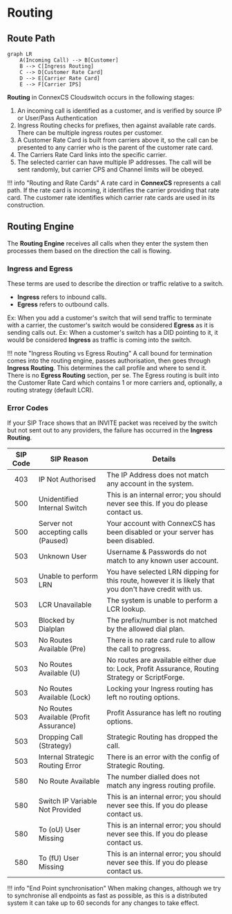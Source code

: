 # Routing

## Route Path
```mermaid
graph LR
    A(Incoming Call) --> B[Customer]
    B --> C[Ingress Routing]
    C --> D[Customer Rate Card]
    D --> E[Carrier Rate Card]
    E --> F[Carrier IPS]
```

**Routing** in ConnexCS Cloudswitch occurs in the following stages:

1. An incoming call is identified as a customer, and is verified by source IP or User/Pass Authentication
2. Ingress Routing checks for prefixes, then against available rate cards. There can be multiple ingress routes per customer.
3. A Customer Rate Card is built from carriers above it, so the call can be presented to any carrier who is the parent of the customer rate card.
4. The Carriers Rate Card links into the specific carrier.
5. The selected carrier can have multiple IP addresses. The call will be sent randomly, but carrier CPS and Channel limits will be obeyed.

!!! info "Routing and Rate Cards"
    A rate card in **ConnexCS** represents a call path. If the rate card is incoming, it identifies the carrier providing that rate card. The customer rate identifies which carrier rate cards are used in its construction.


## Routing Engine
The **Routing Engine** receives all calls when they enter the system then processes them based on the direction the call is flowing. 

### Ingress and Egress
These terms are used to describe the direction or traffic relative to a switch.

* **Ingress** refers to inbound calls. 
* **Egress** refers to outbound calls. 

Ex: When you add a customer's switch that will send traffic to terminate with a carrier, the customer's switch would be considered **Egress** as it is sending calls out. 
Ex: When a customer's switch has a DID pointing to it, it would be considered **Ingress** as traffic is coming into the switch. 

!!! note "Ingress Routing vs Egress Routing"
    A call bound for termination comes into the routing engine, passes authorisation, then goes through **Ingress Routing**. This determines the call profile and where to send it. There is no **Egress Routing** section, per se. The Egress routing is built into the Customer Rate Card which contains 1 or more carriers and, optionally, a routing strategy (default LCR).

### Error Codes
If your SIP Trace shows that an INVITE packet was received by the switch but not sent out to any providers, the failure has occurred in the **Ingress Routing**.



| SIP Code | SIP Reason                             | Details                                                                                                |
|:--------:|----------------------------------------|--------------------------------------------------------------------------------------------------------|
|    403   | IP Not Authorised                      | The IP Address does not match any account in the system.                                               |
|    500   | Unidentified Internal Switch           | This is an internal error; you should never see this. If you do please contact us.                     |
|    500   | Server not accepting calls (Paused)    | Your account with ConnexCS has been disabled or your server has been disabled.                         |
|    503   | Unknown User                           | Username & Passwords do not match to any known user account.                                           |
|    503   | Unable to perform LRN                  | You have selected LRN dipping for this route, however it is likely that you don't have credit with us. |
|    503   | LCR Unavailable                        | The system is unable to perform a LCR lookup.                                                          |
|    503   | Blocked by Dialplan                    | The prefix/number is not matched by the allowed dial plan.                                             |
|    503   | No Routes Available (Pre)              | There is no rate card rule to allow the call to progress.                                              |
|    503   | No Routes Available (U)                | No routes are available either due to: Lock, Profit Assurance, Routing Strategy or ScriptForge.        |
|    503   | No Routes Available (Lock)             | Locking your Ingress routing has left no routing options.                                              |
|    503   | No Routes Available (Profit Assurance) | Profit Assurance has left no routing options.                                                          |
|    503   | Dropping Call (Strategy)               | Strategic Routing has dropped the call.                                                                |
|    503   | Internal Strategic Routing Error       | There is an error with the config of Strategic Routing.                                                |
|    580   | No Route Available                     | The number dialled does not match any ingress routing profile.                                         |
|    580   | Switch IP Variable Not Provided        | This is an internal error; you should never see this. If you do please contact us.                     |
|    580   | To (oU) User Missing                   | This is an internal error; you should never see this. If you do please contact us.                     |
|    580   | To (fU) User Missing                   | This is an internal error; you should never see this. If you do please contact us.                     |

!!! info "End Point synchronisation"
    When making changes, although we try to synchronise all endpoints as fast as possible, as this is a distributed system it can take up to 60 seconds for any changes to take effect.


[call-flow]: /misc/img/call-flow.jpg "Call Flow"

